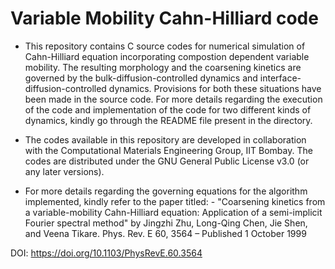 # Variable Mobility Cahn-Hilliard code
- This repository contains C source codes for numerical simulation of Cahn-Hilliard equation incorporating compostion dependent variable mobility. The resulting morphology and the coarsening kinetics are governed by the bulk-diffusion-controlled dynamics and interface-diffusion-controlled dynamics. Provisions for both these situations have been made in the source code. For more details regarding the execution of the code and implementation of the code for two different kinds of dynamics, kindly go through the README file present in the directory.

- The codes available in this repository are developed in collaboration with the Computational Materials Engineering Group, IIT Bombay. The codes are distributed under the GNU General Public License v3.0 (or any later versions). 

- For more details regarding the governing equations for the algorithm implemented, kindly refer to the paper titled: -
"Coarsening kinetics from a variable-mobility Cahn-Hilliard equation: Application of a semi-implicit Fourier spectral method" by
Jingzhi Zhu, Long-Qing Chen, Jie Shen, and Veena Tikare.
Phys. Rev. E 60, 3564 – Published 1 October 1999

DOI: https://doi.org/10.1103/PhysRevE.60.3564
